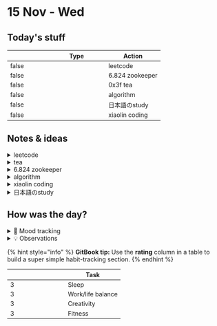 # 15 Nov - Wed

## Today's stuff

<table data-header-hidden><thead><tr><th width="80" data-type="checkbox"></th><th width="120" data-type="select" data-multiple>Type</th><th>Action</th></tr></thead><tbody><tr><td>false</td><td></td><td>leetcode</td></tr><tr><td>false</td><td></td><td>6.824 zookeeper</td></tr><tr><td>false</td><td></td><td>0x3f tea</td></tr><tr><td>false</td><td></td><td>algorithm</td></tr><tr><td>false</td><td></td><td>日本語のstudy</td></tr><tr><td>false</td><td></td><td>xiaolin coding</td></tr></tbody></table>

## Notes & ideas

<details>

<summary>leetcode</summary>

1\. (打卡 1) [407 \[接雨水 II\]](https://leetcode.cn/problems/trapping-rain-water-ii/description/) 🤩

😢希望这次能真的搞懂接雨水

<mark style="color:blue;">**题目描述：**</mark>

<img src="../../../.gitbook/assets/image.png" alt="" data-size="original">

<mark style="color:purple;">题解：</mark>

首先最外围是无法接水的 能接到水的方块是自身的高度比其上下左右四个相邻的方块接水后的高度都要低的

![](<../../../.gitbook/assets/image (3).png>)

根据木桶原理，接到的雨水的高度由这个容器周围最短的木板来确定的。我们可以知道容器内水的高度取决于最外层高度最低的方块

![](<../../../.gitbook/assets/image (2).png>)

我们假设已经知道最外层的方块接水后的高度的最小值，则此时我们根据木桶原理，肯定可以确定最小高度方块的相邻方块的接水高度。我们同时更新最外层的方块标记，我们在新的最外层的方块再次找到接水后的高度的最小值，同时确定与其相邻的方块的接水高度

![](<../../../.gitbook/assets/image (4).png>)

然后再次更新最外层，依次迭代直到求出所有的方块的接水高度，即可知道矩阵中的接水容量。

复杂度分析

时间复杂度：O(MNlog⁡(MN))，其中 M 是矩阵的行数，N 是矩阵的列数。我们需要将矩阵中的每个元素都进行遍历，同时将每个元素都需要插入到优先队列中，总共需要向队列中插入 MN 个元素，因此队列中最多有 MN 个元素，每次堆进行调整的时间复杂度为 O(log⁡(MN))，因此总的时间复杂度为 O(MNlog⁡(MN))。

空间复杂度：O(MN)，其中 M 是矩阵的行数，N 是矩阵的列数。我们需要创建额外的空间对元素进行标记，优先队列中最多存储 O(MN) 个元素，因此空间复杂度为 O(MN)。\
2\. (打卡 2) [882 \[细分图中的可到达节点\]](https://leetcode.cn/problems/reachable-nodes-in-subdivided-graph/description/) 🤩

题目描述：

![](<../../../.gitbook/assets/image (5).png>)

题解：

直接抄灵神的了hhh 一些dij还是不太会 明明都知道原理 但是就是写不出来 可能还是码量少了

![](<../../../.gitbook/assets/image (6).png>)

\
3\. (每日)[ 2656 \[K 个元素的最大和\] ](https://leetcode.cn/problems/maximum-sum-with-exactly-k-elements/description/?envType=daily-question\&envId=2023-11-15)

这个秒 找到最大值一直用就好了

</details>

<details>

<summary>tea</summary>

[https://codeforces.com/problemset/problem/1861/C](https://codeforces.com/problemset/problem/1861/C)

输入 T(≤1e4) 表示 T 组数据。所有数据的字符串长度之和 ≤2e5。 每组数据长度 ≤2e5 的字符串 s，只包含 + - 1 0 四种字符。

一开始你有一个空栈 t。 从左到右遍历 s： 遇到 +，入栈一个元素，大小未知。 遇到 -，弹出栈顶元素，输入保证此时栈非空。 遇到 1，说明此时从栈底到栈顶，一定是递增的，即一定满足 t\[0] <= t\[1] <= ... 遇到 0，说明此时从栈底到栈顶，一定不是递增的，即一定不满足 t\[0] <= t\[1] <= ... 如果 1 和 0 的描述一定矛盾，输出 NO，否则输出 YES。 注：大小不足 2 的栈是递增的。

input

```
7
++1
+++1--0
+0
0
++0-+1-+0
++0+-1+-0
+1-+0
```

output

<pre><code><strong>YES
</strong>NO
NO
NO
YES
NO
</code></pre>

<mark style="color:red;">**难度：1600**</mark>

提示 1 对于 ...0++0++0，后面两个 0 都是无效信息，因为第一个 0 已经告诉我们栈是无序的了，所以只需要知道【最短】的无序长度，记作 unsortedSize。（初始值为 inf） 特别地，如果当前栈长度缩短至 < unsortedSize，那么 unsortedSize 信息作废，更新为 inf。 遇到 1 时，如果当前栈长度 >= unsortedSize，说明栈包含了一段无序元素，矛盾，直接输出 NO。

提示 2 对于 ...1..1..1，无论中间的 .. 是 + 还是 -，前面两个 1 都是无效信息，我们只需要知道【最新】的有序长度，记作 sortedSize。 特别地，如果当前栈长度缩短至 < sortedSize，那么更新 sortedSize 为当前栈长度。 遇到 0 时，如果当前栈长度 <= sortedSize（或者当前栈长度不足 2），说明整个栈其实是有序的，矛盾，直接输出 NO。

[https://codeforces.com/problemset/submission/1861/231953477](https://codeforces.com/problemset/submission/1861/231953477)

</details>

<details>

<summary>6.824 zookeeper</summary>

1\. (打卡 1) [407 \[接雨水 II\]](https://leetcode.cn/problems/trapping-rain-water-ii/description/) 🤩\
2\. (打卡 2) [882 \[细分图中的可到达节点\]](https://leetcode.cn/problems/reachable-nodes-in-subdivided-graph/description/) 🤩\
3\. (每日)[ 2656 \[K 个元素的最大和\] ](https://leetcode.cn/problems/maximum-sum-with-exactly-k-elements/description/?envType=daily-question\&envId=2023-11-15)

</details>

<details>

<summary>algorithm</summary>

1\. (打卡 1) [407 \[接雨水 II\]](https://leetcode.cn/problems/trapping-rain-water-ii/description/) 🤩\
2\. (打卡 2) [882 \[细分图中的可到达节点\]](https://leetcode.cn/problems/reachable-nodes-in-subdivided-graph/description/) 🤩\
3\. (每日)[ 2656 \[K 个元素的最大和\] ](https://leetcode.cn/problems/maximum-sum-with-exactly-k-elements/description/?envType=daily-question\&envId=2023-11-15)

</details>

<details>

<summary>xiaolin coding</summary>

1\. (打卡 1) [407 \[接雨水 II\]](https://leetcode.cn/problems/trapping-rain-water-ii/description/) 🤩\
2\. (打卡 2) [882 \[细分图中的可到达节点\]](https://leetcode.cn/problems/reachable-nodes-in-subdivided-graph/description/) 🤩\
3\. (每日)[ 2656 \[K 个元素的最大和\] ](https://leetcode.cn/problems/maximum-sum-with-exactly-k-elements/description/?envType=daily-question\&envId=2023-11-15)

</details>

<details>

<summary>日本語のstudy</summary>

1\. (打卡 1) [407 \[接雨水 II\]](https://leetcode.cn/problems/trapping-rain-water-ii/description/) 🤩\
2\. (打卡 2) [882 \[细分图中的可到达节点\]](https://leetcode.cn/problems/reachable-nodes-in-subdivided-graph/description/) 🤩\
3\. (每日)[ 2656 \[K 个元素的最大和\] ](https://leetcode.cn/problems/maximum-sum-with-exactly-k-elements/description/?envType=daily-question\&envId=2023-11-15)

</details>

## How was the day?

<details>

<summary>🧠 Mood tracking</summary>

Start taking notes…

</details>

<details>

<summary>💡 Observations</summary>

Start taking notes…

</details>

{% hint style="info" %}
**GitBook tip:** Use the **rating** column in a table to build a super simple habit-tracking section.
{% endhint %}

<table data-header-hidden><thead><tr><th width="120" data-type="rating" data-max="5"></th><th>Task</th></tr></thead><tbody><tr><td>3</td><td>Sleep</td></tr><tr><td>3</td><td>Work/life balance</td></tr><tr><td>3</td><td>Creativity</td></tr><tr><td>3</td><td>Fitness</td></tr></tbody></table>
